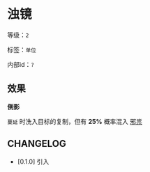 # 浊镜

等级：`2`

标签：`单位`

内部id：`?`

## 效果

**倒影**

`蔓延` 时洗入目标的复制，但有 **25%** 概率混入 [邪祟](../卡牌组/邪祟.md)

## CHANGELOG

- [0.1.0] 引入
